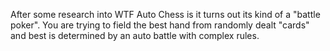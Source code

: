 After some research into WTF Auto Chess is it turns out its kind of a "battle poker". You are trying to field the best hand from randomly dealt "cards" and best is determined by an auto battle with complex rules.